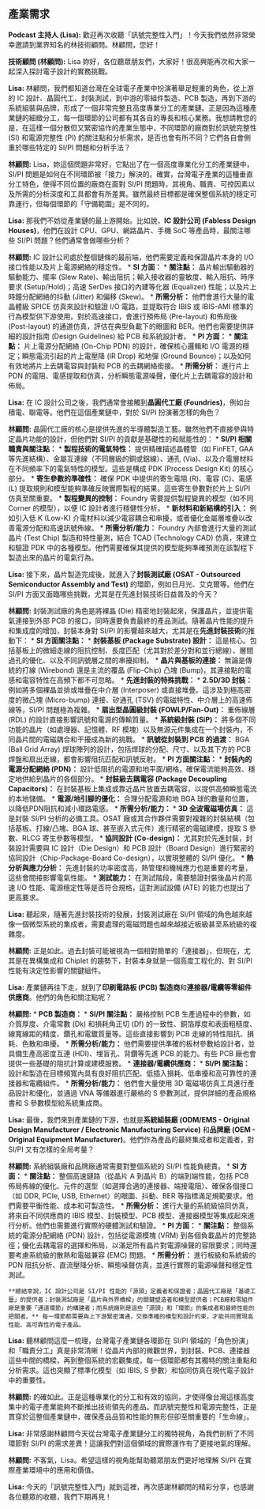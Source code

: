 產業需求
---

**Podcast 主持人 (Lisa):** 歡迎再次收聽「訊號完整性入門」！今天我們依然非常榮幸邀請到業界知名的林技術顧問。林顧問，您好！

**技術顧問 (林顧問):** Lisa 妳好，各位聽眾朋友們，大家好！很高興能再次和大家一起深入探討電子設計的實務挑戰。

**Lisa:** 林顧問，我們都知道台灣在全球電子產業中扮演著舉足輕重的角色，從上游的 IC 設計、晶圓代工、封裝測試，到中游的零組件製造、PCB 製造，再到下游的系統組裝與品牌，形成了一個非常完整且高度專業分工的產業鏈。正是因為這種產業鏈的細緻分工，每一個環節的公司都有其各自的專長和核心業務。我想請教您的是，在這樣一個分散但又緊密協作的產業生態中，不同環節的廠商對於訊號完整性 (SI) 和電源完整性 (PI) 的關注點和分析需求，是否也會有所不同？它們各自會側重於哪些特定的 SI/PI 問題和分析手法？

**林顧問:** Lisa，妳這個問題非常好，它點出了在一個高度專業化分工的產業鏈中，SI/PI 問題是如何在不同環節被「接力」解決的。確實，台灣電子產業的這種垂直分工特色，使得不同位置的廠商在面對 SI/PI 問題時，其視角、職責、可控因素以及所需的分析深度和工具都會有所差異。雖然最終目標都是確保整個系統的穩定可靠運行，但每個環節的「守備範圍」是不同的。

**Lisa:** 那我們不妨從產業鏈的最上游開始。比如說，**IC 設計公司 (Fabless Design Houses)**，他們在設計 CPU、GPU、網路晶片、手機 SoC 等產品時，最關注哪些 SI/PI 問題？他們通常會做哪些分析？

**林顧問:** IC 設計公司處於整個鏈條的最前端，他們需要定義和保證晶片本身的 I/O 接口性能以及片上電源網絡的穩定性。
    *   **SI 方面：**
        *   **關注點：** 晶片輸出驅動器的驅動能力、擺率 (Slew Rate)、輸出阻抗；輸入接收器的靈敏度、輸入阻抗、時序要求 (Setup/Hold)；高速 SerDes 接口的內建等化器 (Equalizer) 性能；以及片上時鐘分配網絡的抖動 (Jitter) 和偏移 (Skew)。
        *   **所需分析：** 他們會進行大量的電晶體級 SPICE 仿真來設計和驗證 I/O 電路，並提取符合 IBIS 或 IBIS-AMI 標準的行為模型供下游使用。對於高速接口，會進行預佈局 (Pre-layout) 和佈局後 (Post-layout) 的通道仿真，評估在典型負載下的眼圖和 BER。他們也需要提供詳細的設計指南 (Design Guidelines) 給 PCB 和系統設計者。
    *   **PI 方面：**
        *   **關注點：** 片上電源分配網絡 (On-Chip PDN) 的設計，確保核心邏輯和 I/O 電源的穩定；瞬態電流引起的片上電壓降 (IR Drop) 和地彈 (Ground Bounce)；以及如何有效地將片上去耦電容與封裝和 PCB 的去耦網絡銜接。
        *   **所需分析：** 進行片上 PDN 的電阻、電感提取和仿真，分析瞬態電源噪聲，優化片上去耦電容的設計和佈局。

**Lisa:** 在 IC 設計公司之後，我們通常會接觸到**晶圓代工廠 (Foundries)**，例如台積電、聯電等。他們在這個產業鏈中，對於 SI/PI 扮演著怎樣的角色？

**林顧問:** 晶圓代工廠的核心是提供先進的半導體製造工藝。雖然他們不直接參與特定晶片功能的設計，但他們對 SI/PI 的貢獻是基礎性的和賦能性的：
    *   **SI/PI 相關職責與關注點：**
        *   **製程技術的電氣特性：** 提供精確描述晶體管（如 FinFET, GAA 等先進結構）、金屬互連線（不同層級的銅或鋁線）、通孔 (Via)、以及介電層材料在不同頻率下的電氣特性的模型。這些是構成 PDK (Process Design Kit) 的核心部分。
        *   **寄生參數的準確性：** 確保 PDK 中提供的寄生電阻 (R)、電容 (C)、電感 (L) 提取規則和模型能夠準確反映實際製程的結果。這些寄生參數對於片上 SI/PI 仿真至關重要。
        *   **製程變異的控制：** Foundry 需要提供製程變異的模型（如不同 Corner 的模型），以便 IC 設計者進行穩健性分析。
        *   **新材料和新結構的引入：** 例如引入低 K (Low-K) 介電材料以減少電容耦合和串擾，或者優化金屬層堆疊以改善電源分配和高速訊號佈線。
    *   **所需分析/能力：** Foundry 內部會進行大量的測試晶片 (Test Chip) 製造和特性量測，結合 TCAD (Technology CAD) 仿真，來建立和驗證 PDK 中的各種模型。他們需要確保其提供的模型能夠準確預測在該製程下製造出來的晶片的電氣行為。

**Lisa:** 接下來，晶片製造完成後，就進入了**封裝測試廠 (OSAT - Outsourced Semiconductor Assembly and Test)** 的環節，例如日月光、艾克爾等。他們在 SI/PI 方面又面臨哪些挑戰，尤其是在先進封裝技術日益普及的今天？

**林顧問:** 封裝測試廠的角色是將裸晶 (Die) 精密地封裝起來，保護晶片，並提供電氣連接到外部 PCB 的接口，同時還要負責最終的產品測試。隨著晶片性能的提升和集成度的增加，封裝本身對 SI/PI 的影響越來越大，尤其是在**先進封裝技術**的推動下：
    *   **SI 方面關注點：**
        *   **封裝基板 (Package Substrate) 設計：** 這是核心。包括基板上的微細走線的阻抗控制、長度匹配（尤其對於差分對和並行總線）、層間過孔的優化、以及不同訊號層之間的串擾抑制。
        *   **晶片與基板的連接：** 無論是傳統的打線 (Wirebond) 還是主流的覆晶 (Flip-Chip) 凸塊 (Bump)，其連接點的電感和電容特性在高頻下都不可忽略。
        *   **先進封裝的特殊挑戰：**
            *   **2.5D/3D 封裝：** 例如將多個裸晶並排或堆疊在中介層 (Interposer) 或直接堆疊。這涉及到極高密度的微凸塊 (Micro-bump) 連接、矽通孔 (TSV) 的電磁特性、中介層上的高速佈線等，SI/PI 問題極為複雜。
            *   **扇出型晶圓級封裝 (FOWLP/Fan-Out)：** 重佈線層 (RDL) 的設計直接影響訊號和電源的傳輸質量。
            *   **系統級封裝 (SiP)：** 將多個不同功能的晶片（如處理器、記憶體、RF 模塊）以及無源元件集成在一个封裝內，不同晶片間的電磁耦合和干擾成為新的挑戰。
        *   **訊號從封裝到 PCB 的過渡：** BGA (Ball Grid Array) 焊球陣列的設計，包括焊球的分配、尺寸、以及其下方的 PCB 焊盤和扇出走線，都會影響阻抗匹配和訊號反射。
    *   **PI 方面關注點：**
        *   **封裝內的電源分配網絡 (PDN)：** 設計低阻抗的電源和地平面/網格，確保電流能夠高效、穩定地供給到晶片的各個部分。
        *   **封裝級去耦電容 (Package Decoupling Capacitors)：** 在封裝基板上集成或靠近晶片放置去耦電容，以提供高頻瞬態電流的本地儲備。
        *   **電源/地引腳的優化：** 合理分配電源和地 BGA 球的數量和位置，以降低PDN阻抗和減小環路電感。
    *   **所需分析/能力：**
        *   **3D 全波電磁場仿真：** 這是封裝 SI/PI 分析的必備工具。OSAT 廠或其合作夥伴需要對複雜的封裝結構（包括基板、打線/凸塊、BGA 球、甚至嵌入式元件）進行精密的電磁建模，提取 S 參數、RLCG 寄生參數等模型。
        *   **協同設計 (Co-design)：** 尤其對於先進封裝，封裝設計需要與 IC 設計（Die Design）和 PCB 設計（Board Design）進行緊密的協同設計（Chip-Package-Board Co-design），以實現整體的 SI/PI 優化。
        *   **熱分析與應力分析：** 先進封裝的功率密度高，熱管理和機械應力也是重要的考量，這些會間接影響電氣性能。
        *   **測試能力：** 在測試階段，需要驗證封裝後晶片的高速 I/O 性能、電源穩定性等是否符合規格，這對測試設備 (ATE) 的能力也提出了更高要求。

**Lisa:** 聽起來，隨著先進封裝技術的發展，封裝測試廠在 SI/PI 領域的角色越來越像一個微型系統的集成者，需要處理的電磁問題也越來越接近板級甚至系統級的複雜度。

**林顧問:** 正是如此。過去封裝可能被視為一個相對簡單的「連接器」，但現在，尤其是在異構集成和 Chiplet 的趨勢下，封裝本身就是一個高度工程化的、對 SI/PI 性能有決定性影響的關鍵組件。

**Lisa:** 產業鏈再往下走，就到了**印刷電路板 (PCB) 製造商**和**連接器/電纜等零組件供應商**。他們的角色和關注點呢？

**林顧問:**
    *   **PCB 製造商：**
        *   **SI/PI 關注點：** 嚴格控制 PCB 生產過程中的參數，如介質厚度、介電常數 (Dk) 和損耗角正切 (Df) 的一致性、銅箔厚度和表面粗糙度、線寬線距的精度、鑽孔和電鍍質量等。這些直接影響到 PCB 走線的特性阻抗、損耗、色散和串擾。
        *   **所需分析/能力：** 他們需要提供準確的板材參數給設計者，並具備生產高密度互連 (HDI)、埋盲孔、背鑽等先進 PCB 的能力。有些 PCB 廠也會提供一些基礎的阻抗計算或建模服務。
    *   **連接器/電纜供應商：**
        *   **SI/PI 關注點：** 設計和製造在目標頻寬內具有良好阻抗匹配、低插入損耗、低串擾和高可靠性的連接器和電纜組件。
        *   **所需分析/能力：** 他們會大量使用 3D 電磁場仿真工具進行產品設計和優化，並通過 VNA 等儀器進行嚴格的 S 參數測試，提供詳細的產品規格書和 S 參數模型給系統集成商。

**Lisa:** 最後，我們來到產業鏈的下游，也就是**系統組裝廠 (ODM/EMS - Original Design Manufacturer / Electronic Manufacturing Service)** 和**品牌廠 (OEM - Original Equipment Manufacturer)**。他們作為產品的最終集成者和定義者，對 SI/PI 又有怎樣的全局考量？

**林顧問:** 系統組裝廠和品牌廠通常需要對整個系統的 SI/PI 性能負總責。
    *   **SI 方面：**
        *   **關注點：** 整個高速鏈路（從晶片 A 到晶片 B）的端到端性能，包括 PCB 佈局佈線的優化、元件的選型（如選擇合適的連接器、端接電阻）、確保各個接口（如 DDR, PCIe, USB, Ethernet）的眼圖、抖動、BER 等指標滿足規範要求。他們需要平衡性能、成本和可製造性。
        *   **所需分析：** 進行大量的系統級協同仿真，將來自不同供應商的 IBIS 模型、封裝模型、PCB 模型、連接器模型等集成起來進行分析。他們也需要進行實際的硬體測試和驗證。
    *   **PI 方面：**
        *   **關注點：** 整個系統的電源分配網絡 (PDN) 設計，包括從電源模塊 (VRM) 到各個負載晶片的完整路徑；優化去耦電容的選擇和佈局，以滿足所有晶片對電源噪聲的容限要求；同時還要考慮系統級的散熱和電磁兼容 (EMC) 問題。
        *   **所需分析：** 進行板級和系統級的 PDN 阻抗分析、直流壓降分析、瞬態噪聲仿真，並進行實際的電源噪聲和穩定性測試。

    **總結來說，IC 設計公司是 SI/PI 性能的「源頭」定義者和保證者；晶圓代工廠是「基礎工藝」的提供者；封裝測試廠是「晶片與外界橋樑」的關鍵塑造者和模型提供者；PCB廠和零組件廠是重要「通道環節」的構建者；而系統廠則是這些「源頭」和「環節」的集成者和最終性能的把關者。** 每一環節都需要與上下游緊密溝通，交換準確的模型和設計約束，才能共同實現高性能、高可靠性的電子產品。

**Lisa:** 聽林顧問這麼一梳理，台灣電子產業鏈各環節在 SI/PI 領域的「角色扮演」和「職責分工」真是非常清晰！從晶片內部的微觀世界，到封裝、PCB、連接器這些中間的橋樑，再到整個系統的宏觀集成，每一個環節都有其獨特的關注重點和分析需求。這也突顯了標準化模型（如 IBIS, S 參數）和協同仿真在現代電子設計中的重要性。

**林顧問:** 的確如此。正是這種專業化的分工和有效的協同，才使得像台灣這樣高度集中的電子產業能夠不斷推出技術領先的產品。而訊號完整性和電源完整性，正是貫穿於這整個產業鏈中，確保產品品質和性能的無形但卻至關重要的「生命線」。

**Lisa:** 非常感謝林顧問今天從台灣電子產業鏈分工的獨特視角，為我們剖析了不同環節對 SI/PI 的需求差異！這讓我們對這個領域的實際運作有了更接地氣的理解。

**林顧問:** 不客氣，Lisa。希望這樣的視角能幫助聽眾朋友們更好地理解 SI/PI 在實際產業環境中的應用和價值。

**Lisa:** 今天的「訊號完整性入門」就到這裡，再次感謝林顧問的精彩分享，也感謝各位聽眾的收聽，我們下期再見！
